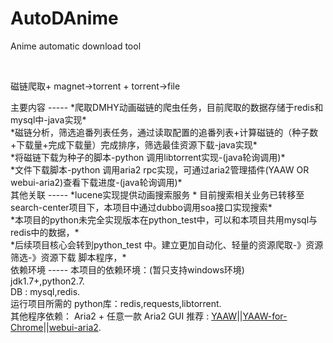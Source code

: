 AutoDAnime
====

Anime automatic download tool

<br />
<p>磁链爬取+ magnet->torrent + torrent->file</p>
主要内容
-----
*爬取DMHY动画磁链的爬虫任务，目前爬取的数据存储于redis和mysql中-java实现*<br>
*磁链分析，筛选追番列表任务，通过读取配置的追番列表+计算磁链的（种子数+下载量+完成下载量）完成排序，筛选最佳资源下载-java实现*<br>
*将磁链下载为种子的脚本-python 调用libtorrent实现-(java轮询调用)*<br>
*文件下载脚本-python 调用aria2 rpc实现，可通过aria2管理插件(YAAW OR webui-aria2)查看下载进度-(java轮询调用)*<br>
其他关联
-----
*lucene实现提供动画搜索服务 * 目前搜索相关业务已转移至search-center项目下，本项目中通过dubbo调用soa接口实现搜索*<br>
*本项目的python未完全实现版本在python_test中，可以和本项目共用mysql与redis中的数据，*<br>
*后续项目核心会转到python_test 中。建立更加自动化、轻量的资源爬取-》资源筛选-》资源下载 脚本程序，*<br>
依赖环境
-----
本项目的依赖环境：(暂只支持windows环境)<br>
jdk1.7+,python2.7.<br>
DB : mysql,redis.<br>
运行项目所需的 python库：redis,requests,libtorrent.<br>
其他程序依赖： Aria2 + 任意一款 Aria2 GUI 推荐   : <a href="https://github.com/binux/yaaw">YAAW</a>||<a href="https://github.com/acgotaku/YAAW-for-Chrome">YAAW-for-Chrome<a>||<a href="https://github.com/ziahamza/webui-aria2">webui-aria2<a/>.<br>








